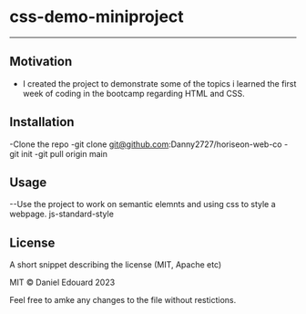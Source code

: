 # css-demo-miniproject
---


## Motivation
- I created the project to demonstrate some of the topics i learned the first week of coding in the bootcamp regarding HTML and CSS.

## Installation

-Clone the repo
-git clone git@github.com:Danny2727/horiseon-web-co
-git init
-git pull origin main

## Usage
--Use the project to work on semantic elemnts and using css to style a webpage. 
js-standard-style



## License
A short snippet describing the license (MIT, Apache etc)

MIT © Daniel Edouard 2023

Feel free to amke any changes to the file without restictions.